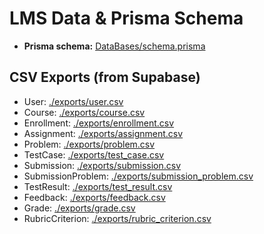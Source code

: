 # LMS Data & Prisma Schema

- **Prisma schema:** [DataBases/schema.prisma](../../DataBases/schema.prisma)

## CSV Exports (from Supabase)
- User: [./exports/user.csv](./exports/user.csv)
- Course: [./exports/course.csv](./exports/course.csv)
- Enrollment: [./exports/enrollment.csv](./exports/enrollment.csv)
- Assignment: [./exports/assignment.csv](./exports/assignment.csv)
- Problem: [./exports/problem.csv](./exports/problem.csv)
- TestCase: [./exports/test_case.csv](./exports/test_case.csv)
- Submission: [./exports/submission.csv](./exports/submission.csv)
- SubmissionProblem: [./exports/submission_problem.csv](./exports/submission_problem.csv)
- TestResult: [./exports/test_result.csv](./exports/test_result.csv)
- Feedback: [./exports/feedback.csv](./exports/feedback.csv)
- Grade: [./exports/grade.csv](./exports/grade.csv)
- RubricCriterion: [./exports/rubric_criterion.csv](./exports/rubric_criterion.csv)
